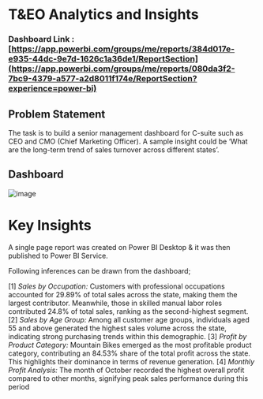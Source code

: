 # T&EO Analytics and Insights

### Dashboard Link : [https://app.powerbi.com/groups/me/reports/384d017e-e935-44dc-9e7d-1626c1a36de1/ReportSection](https://app.powerbi.com/groups/me/reports/080da3f2-7bc9-4379-a577-a2d8011f174e/ReportSection?experience=power-bi)

## Problem Statement

The task is to build a senior management dashboard for C-suite such as CEO and CMO (Chief Marketing Officer). A sample insight could be ‘What are the long-term trend of sales turnover across different states’.

## Dashboard
![image](https://github.com/user-attachments/assets/9a6bb488-c3ed-416a-9afd-7e15e98795b4)



# Key Insights

A single page report was created on Power BI Desktop & it was then published to Power BI Service.

Following inferences can be drawn from the dashboard;

 [1] *Sales by Occupation:* Customers with professional occupations accounted for 29.89% of total sales across the state, making them the largest contributor. Meanwhile, those in skilled manual labor roles contributed 24.8% of total sales, ranking as the second-highest segment.           
 [2] *Sales by Age Group:* Among all customer age groups, individuals aged 55 and above generated the highest sales volume across the state, indicating strong purchasing trends within this demographic. 
 [3] *Profit by Product Category:* Mountain Bikes emerged as the most profitable product category, contributing an 84.53% share of the total profit across the state. This highlights their dominance in terms of revenue generation.
 [4] *Monthly Profit Analysis:* The month of October recorded the highest overall profit compared to other months, signifying peak sales performance during this period
